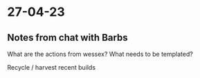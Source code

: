 # 27-04-23

## Notes from chat with Barbs

What are the actions from wessex?
What needs to be templated?

Recycle / harvest recent builds

